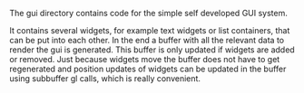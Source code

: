 The gui directory contains code for the simple self developed GUI system.

It contains several widgets, for example text widgets or list containers, that can be put into each other.
In the end a buffer with all the relevant data to render the gui is generated. This buffer is only updated if widgets are added or removed.
Just because widgets move the buffer does not have to get regenerated and position updates of widgets can be updated in the buffer using subbuffer gl calls,
which is really convenient.